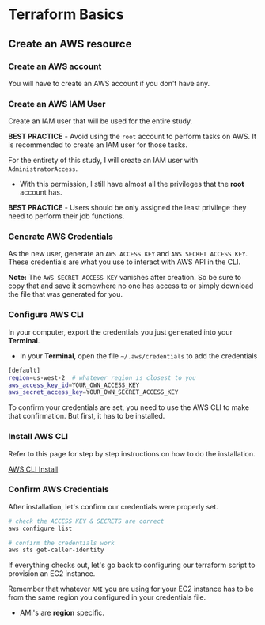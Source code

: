 # Terraform Basics

## Create an AWS resource

### Create an AWS account

You will have to create an AWS account if you don't have any.

### Create an AWS IAM User

Create an IAM user that will be used for the entire study.

**BEST PRACTICE** - Avoid using the `root` account to perform tasks on AWS. It is recommended to create an IAM user for those tasks.

For the entirety of this study, I will create an IAM user with `AdministratorAccess`.

- With this permission, I still have almost all the privileges that the **root** account has.

**BEST PRACTICE** - Users should be only assigned the least privilege they need to perform their job functions.

### Generate AWS Credentials

As the new user, generate an `AWS ACCESS KEY` and `AWS SECRET ACCESS KEY`. These credentials are what you use to interact with AWS API in the CLI.

**Note:** The `AWS SECRET ACCESS KEY` vanishes after creation. So be sure to copy that and save it somewhere no one has access to or simply download the file that was generated for you.

### Configure AWS CLI

In your computer, export the credentials you just generated into your **Terminal**.

- In your **Terminal**, open the file `~/.aws/credentials` to add the credentials

```bash
[default]
region=us-west-2  # whatever region is closest to you
aws_access_key_id=YOUR_OWN_ACCESS_KEY
aws_secret_access_key=YOUR_OWN_SECRET_ACCESS_KEY
```

To confirm your credentials are set, you need to use the AWS CLI to make that confirmation. But first, it has to be installed.

### Install AWS CLI

Refer to this page for step by step instructions on how to do the installation.

[AWS CLI Install](https://docs.aws.amazon.com/cli/latest/userguide/getting-started-install.html)

### Confirm AWS Credentials

After installation, let's confirm our credentials were properly set.

```bash
# check the ACCESS KEY & SECRETS are correct
aws configure list

# confirm the credentials work
aws sts get-caller-identity
```

If everything checks out, let's go back to configuring our terraform script to provision an EC2 instance.

Remember that whatever `AMI` you are using for your EC2 instance has to be from the same region you configured in your credentials file.

- AMI's are **region** specific.
